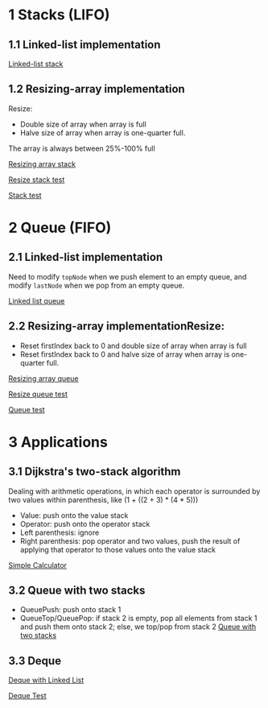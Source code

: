 # 1 Stacks (LIFO)
## 1.1 Linked-list implementation

[Linked-list stack](Exercises/1.3%20Bags%20Queue%20and%20Stacks/LinkedListStack.h)

## 1.2 Resizing-array implementation
Resize:
- Double size of array when array is full
- Halve size of array when array is one-quarter full.

The array is always between 25%-100% full

[Resizing array stack](Exercises/1.3%20Bags%20Queue%20and%20Stacks/ResizingArrayStack.h)

[Resize stack test](Exercises/1.3%20Bags%20Queue%20and%20Stacks/ResizeStackTest.cpp)

[Stack test](Exercises/1.3%20Bags%20Queue%20and%20Stacks/../1.3%20Bags%20Queue%20and%20Stacks/StackTest.cpp)


# 2 Queue (FIFO)
## 2.1 Linked-list implementation
Need to modify `topNode` when we push element to an empty queue, and modify `lastNode` when we pop from an empty queue.

[Linked list queue](Exercises/1.3%20Bags%20Queue%20and%20Stacks/LinkedListQueue.h)

## 2.2 Resizing-array implementationResize:
- Reset firstIndex back to 0 and double size of array when array is full
- Reset firstIndex back to 0 and halve size of array when array is one-quarter full.

[Resizing array queue](Exercises/1.3%20Bags%20Queue%20and%20Stacks/ResizingArrayQueue.h)

[Resize queue test](Exercises/1.3%20Bags%20Queue%20and%20Stacks/ResizeQueueTest.cpp)

[Queue test](Exercises/1.3%20Bags%20Queue%20and%20Stacks/QueueTest.cpp)

# 3 Applications
## 3.1 Dijkstra's two-stack algorithm
Dealing with arithmetic operations, in which each operator is surrounded by two values within parenthesis, like (1 + ((2 + 3) * (4 * 5)))
- Value: push onto the value stack
- Operator: push onto the operator stack
- Left parenthesis: ignore
- Right parenthesis: pop operator and two values, push the result of applying that operator to those values onto the value stack

[Simple Calculator](Exercises/1.3%20Bags%20Queue%20and%20Stacks/SimpleCalculator.cpp)

## 3.2 Queue with two stacks
- QueuePush: push onto stack 1
- QueueTop/QueuePop: if stack 2 is empty, pop all elements from stack 1 and push them onto stack 2; else, we top/pop from stack 2
[Queue with two stacks](Exercises/1.3%20Bags%20Queue%20and%20Stacks/QueueWithTwoStacks.h)

## 3.3 Deque
[Deque with Linked List](Exercises/1.3%20Bags%20Queue%20and%20Stacks/LinkedListDeque.h)

[Deque Test](Exercises/1.3%20Bags%20Queue%20and%20Stacks/DequeTest.cpp)
